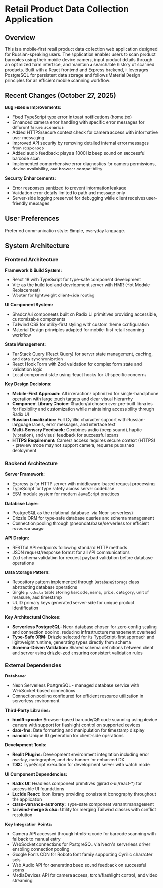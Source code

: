 # Retail Product Data Collection Application

## Overview

This is a mobile-first retail product data collection web application designed for Russian-speaking users. The application enables users to scan product barcodes using their mobile device camera, input product details through an optimized form interface, and maintain a searchable history of scanned products. Built with a React frontend and Express backend, it leverages PostgreSQL for persistent data storage and follows Material Design principles for an efficient mobile scanning workflow.

## Recent Changes (October 27, 2025)

**Bug Fixes & Improvements:**
- Fixed TypeScript type error in toast notifications (home.tsx)
- Enhanced camera error handling with specific error messages for different failure scenarios
- Added HTTPS/secure context check for camera access with informative user messaging
- Improved API security by removing detailed internal error messages from responses
- Added audio feedback: plays a 1000Hz beep sound on successful barcode scan
- Implemented comprehensive error diagnostics for camera permissions, device availability, and browser compatibility

**Security Enhancements:**
- Error responses sanitized to prevent information leakage
- Validation error details limited to path and message only
- Server-side logging preserved for debugging while client receives user-friendly messages

## User Preferences

Preferred communication style: Simple, everyday language.

## System Architecture

### Frontend Architecture

**Framework & Build System:**
- React 18 with TypeScript for type-safe component development
- Vite as the build tool and development server with HMR (Hot Module Replacement)
- Wouter for lightweight client-side routing

**UI Component System:**
- Shadcn/ui components built on Radix UI primitives providing accessible, customizable components
- Tailwind CSS for utility-first styling with custom theme configuration
- Material Design principles adapted for mobile-first retail scanning workflow

**State Management:**
- TanStack Query (React Query) for server state management, caching, and data synchronization
- React Hook Form with Zod validation for complex form state and validation logic
- Local component state using React hooks for UI-specific concerns

**Key Design Decisions:**
- **Mobile-First Approach:** All interactions optimized for single-hand phone operation with large touch targets and clear visual hierarchy
- **Component Library Choice:** Shadcn/ui chosen over pre-built libraries for flexibility and customization while maintaining accessibility through Radix UI
- **Russian Localization:** Full Cyrillic character support with Russian-language labels, error messages, and interface text
- **Multi-Sensory Feedback:** Combines audio (beep sound), haptic (vibration), and visual feedback for successful scans
- **HTTPS Requirement:** Camera access requires secure context (HTTPS) - preview mode may not support camera, requires published deployment

### Backend Architecture

**Server Framework:**
- Express.js for HTTP server with middleware-based request processing
- TypeScript for type safety across server codebase
- ESM module system for modern JavaScript practices

**Database Layer:**
- PostgreSQL as the relational database (via Neon serverless)
- Drizzle ORM for type-safe database queries and schema management
- Connection pooling through @neondatabase/serverless for efficient resource usage

**API Design:**
- RESTful API endpoints following standard HTTP methods
- JSON request/response format for all API communications
- Zod schema validation for request payload validation before database operations

**Data Storage Pattern:**
- Repository pattern implemented through `DatabaseStorage` class abstracting database operations
- Single `products` table storing barcode, name, price, category, unit of measure, and timestamp
- UUID primary keys generated server-side for unique product identification

**Key Architectural Choices:**
- **Serverless PostgreSQL:** Neon database chosen for zero-config scaling and connection pooling, reducing infrastructure management overhead
- **Type-Safe ORM:** Drizzle selected for its TypeScript-first approach and lightweight runtime, generating types directly from schema
- **Schema-Driven Validation:** Shared schema definitions between client and server using drizzle-zod ensuring consistent validation rules

### External Dependencies

**Database:**
- Neon Serverless PostgreSQL - managed database service with WebSocket-based connections
- Connection pooling configured for efficient resource utilization in serverless environment

**Third-Party Libraries:**
- **html5-qrcode:** Browser-based barcode/QR code scanning using device camera with support for flashlight control on supported devices
- **date-fns:** Date formatting and manipulation for timestamp display
- **nanoid:** Unique ID generation for client-side operations

**Development Tools:**
- **Replit Plugins:** Development environment integration including error overlay, cartographer, and dev banner for enhanced DX
- **TSX:** TypeScript execution for development server with watch mode

**UI Component Dependencies:**
- **Radix UI:** Headless component primitives (@radix-ui/react-*) for accessible UI foundations
- **Lucide React:** Icon library providing consistent iconography throughout the application
- **class-variance-authority:** Type-safe component variant management
- **tailwind-merge & clsx:** Utility for merging Tailwind classes with conflict resolution

**Key Integration Points:**
- Camera API accessed through html5-qrcode for barcode scanning with fallback to manual entry
- WebSocket connections for PostgreSQL via Neon's serverless driver enabling connection pooling
- Google Fonts CDN for Roboto font family supporting Cyrillic character sets
- Web Audio API for generating beep sound feedback on successful scans
- MediaDevices API for camera access, torch/flashlight control, and video streaming